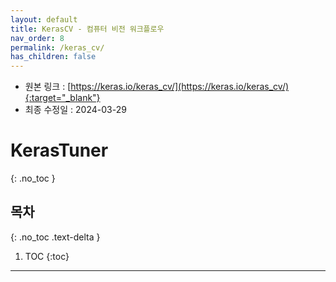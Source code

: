 ```yaml
---
layout: default
title: KerasCV - 컴퓨터 비전 워크플로우
nav_order: 8
permalink: /keras_cv/
has_children: false
---
```


* 원본 링크 : [https://keras.io/keras_cv/](https://keras.io/keras_cv/){:target="_blank"}
* 최종 수정일 : 2024-03-29

# KerasTuner
{: .no_toc }

## 목차
{: .no_toc .text-delta }

1. TOC
{:toc}

---